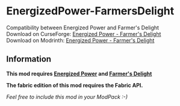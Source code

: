 # EnergizedPower-FarmersDelight
Compatibility between Energized Power and Farmer's Delight<br>
Download on CurseForge: [Energized Power - Farmer's Delight](https://www.curseforge.com/minecraft/mc-mods/energized-power-farmers-delight)<br>
Download on Modrinth: [Energized Power - Farmer's Delight](https://modrinth.com/mod/energized-power-fd)


## Information

**This mod requires [Energized Power](https://github.com/JDDev0/EnergizedPower) and [Farmer's Delight](https://github.com/vectorwing/FarmersDelight)**

**The fabric edition of this mod requires the Fabric API.**

*Feel free to include this mod in your ModPack :-)*